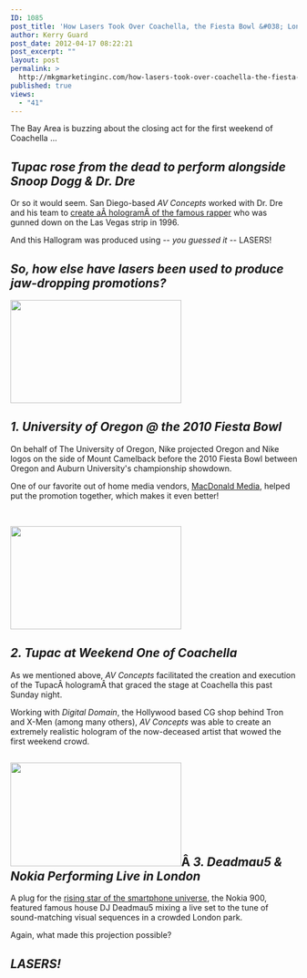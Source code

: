 ```yaml
---
ID: 1085
post_title: 'How Lasers Took Over Coachella, the Fiesta Bowl &#038; London'
author: Kerry Guard
post_date: 2012-04-17 08:22:21
post_excerpt: ""
layout: post
permalink: >
  http://mkgmarketinginc.com/how-lasers-took-over-coachella-the-fiesta-bowl-london/
published: true
views:
  - "41"
---
```

The Bay Area is buzzing about the closing act for the first weekend of Coachella ...
<h2><em>Tupac rose from the dead to perform alongside Snoop Dogg &amp; Dr. Dre</em></h2>
Or so it would seem. San Diego-based <em>AV Concepts </em>worked with Dr. Dre and his team to <a href="http://www.mtv.com/news/articles/1683173/tupac-hologram-coachella.jhtml" target="_blank">create aÂ hologramÂ of the famous rapper</a> who was gunned down on the Las Vegas strip in 1996.

And this Hallogram was produced using -- <em>you guessed it </em>-- LASERS!
<h2><em>So, how else have lasers been used to produce jaw-dropping promotions?</em></h2>
<a href="http://youtu.be/-CbDwkyHnk8"><img class="alignleft size-medium wp-image-1090" title="UO" src="http://mkgmediagroup.com/wp-content/uploads/2012/04/UO-300x181.png" alt="" width="300" height="181" /></a>
<h2></h2>
<h2></h2>
<h2></h2>
<h2></h2>
<h2></h2>
<h2></h2>
<h2><em>1. University of Oregon @ the 2010 Fiesta Bowl</em></h2>
On behalf of The University of Oregon, Nike projected Oregon and Nike logos on the side of Mount Camelback before the 2010 Fiesta Bowl between Oregon and Auburn University's championship showdown.

One of our favorite out of home media vendors, <a href="http://macdonaldmedia.com/" target="_blank">MacDonald Media</a>, helped put the promotion together, which makes it even better!

&nbsp;

<a href="http://www.youtube.com/watch?v=DQgrce1VflI"><img class="alignleft size-medium wp-image-1091" title="tupac" src="http://mkgmediagroup.com/wp-content/uploads/2012/04/tupac-300x181.png" alt="" width="300" height="181" /></a>
<h2></h2>
<h2></h2>
<h2></h2>
<h2></h2>
<h2></h2>
<h2></h2>
<h2><em>2. Tupac at Weekend One of Coachella</em></h2>
As we mentioned above, <em>AV Concepts </em>facilitated the creation and execution of the TupacÂ hologramÂ that graced the stage at Coachella this past Sunday night.

Working with <em>Digital Domain</em>, the Hollywood based CG shop behind Tron and X-Men (among many others), <em>AV Concepts </em>was able to create an extremely realistic hologram of the now-deceased artist that wowed the first weekend crowd.
<h2><a href="http://www.youtube.com/watch?v=nQOOLVAzoyY"><img class="alignleft size-medium wp-image-1092" title="nokia 900" src="http://mkgmediagroup.com/wp-content/uploads/2012/04/nokia-900-300x182.png" alt="" width="300" height="182" /></a>Â <em>3. Deadmau5 &amp; Nokia Performing Live in London</em></h2>
A plug for the <a href="http://techcrunch.com/2012/04/15/nokia-lumia-900-review-this-ones-a-no-brainer/" target="_blank">rising star of the smartphone universe</a>, the Nokia 900, featured famous house DJ Deadmau5 mixing a live set to the tune of sound-matching visual sequences in a crowded London park.

Again, what made this projection possible?
<h2></h2>
<h2></h2>
<h2><em>LASERS!</em></h2>

&nbsp;
